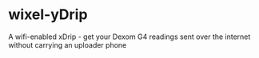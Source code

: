 # wixel-yDrip
A wifi-enabled xDrip - get your Dexom G4 readings sent over the internet without carrying an uploader phone
